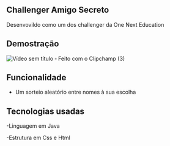 ## Challenger Amigo Secreto

Desenvovildo como um dos challenger da One Next Education 

## Demostração

![Vídeo sem título ‐ Feito com o Clipchamp (3)](https://github.com/user-attachments/assets/c37375e5-08a4-431c-8230-0287ae247a09)

## Funcionalidade

 - Um sorteio aleatório entre nomes à sua escolha

## Tecnologias usadas

-Linguagem em Java

-Estrutura em Css e Html




